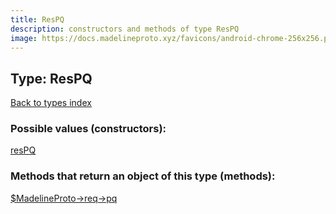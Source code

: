 ```yaml
---
title: ResPQ
description: constructors and methods of type ResPQ
image: https://docs.madelineproto.xyz/favicons/android-chrome-256x256.png
---
```

## Type: ResPQ  
[Back to types index](index.md)



### Possible values (constructors):

[resPQ](../constructors/resPQ.md)  



### Methods that return an object of this type (methods):

[$MadelineProto->req->pq](../methods/req_pq.md)  



